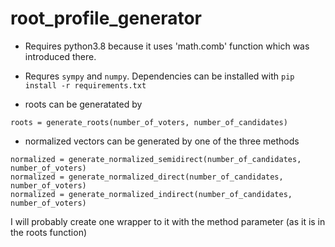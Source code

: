 # root_profile_generator

* Requires python3.8 because it uses 'math.comb' function which was introduced there. 
* Requres `sympy` and `numpy`. Dependencies can be installed with `pip install -r requirements.txt`

* roots can be generatated by 
```
roots = generate_roots(number_of_voters, number_of_candidates)
```

* normalized vectors can be generated by one of the three methods

```
normalized = generate_normalized_semidirect(number_of_candidates, number_of_voters)
normalized = generate_normalized_direct(number_of_candidates, number_of_voters)
normalized = generate_normalized_indirect(number_of_candidates, number_of_voters)
```
I will probably create one wrapper to it with the method parameter (as it is in the roots function)
